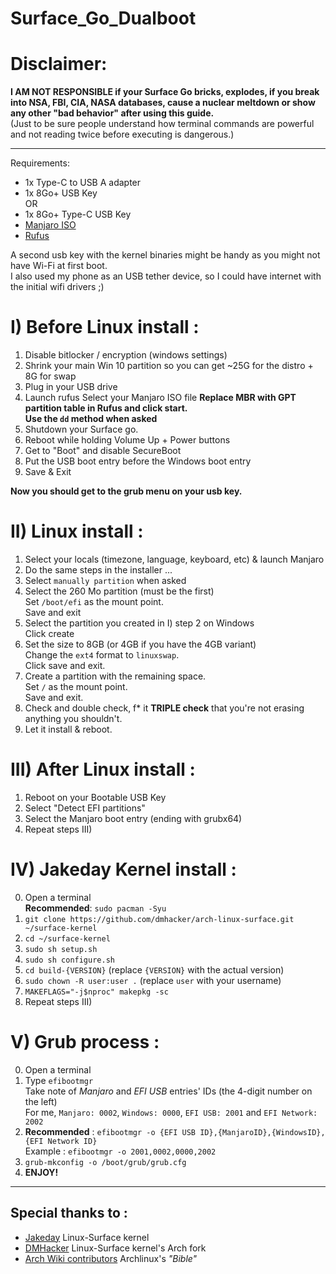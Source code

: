 # Surface_Go_Dualboot  
  
# Disclaimer:  
__**I AM NOT RESPONSIBLE if your Surface Go bricks, explodes, if you break into NSA, FBI, CIA, NASA databases, cause a nuclear meltdown or show any other "bad behavior" after using this guide.**__  
(Just to be sure people understand how terminal commands are powerful and not reading twice before executing is dangerous.)  

------  

Requirements:  
- 1x Type-C to USB A adapter  
- 1x 8Go+ USB Key  
OR  
- 1x 8Go+ Type-C USB Key  
- [Manjaro ISO](https://manjaro.org/download/)  
- [Rufus](https://rufus.ie/)  

A second usb key with the kernel binaries might be handy as you might not have Wi-Fi at first boot.  
I also used my phone as an USB tether device, so I could have internet with the initial wifi drivers ;)  


# I) Before Linux install :

1. Disable bitlocker / encryption (windows settings)  
2. Shrink your main Win 10 partition so you can get \~25G for the distro + 8G for swap  
3. Plug in your USB drive
3. Launch rufus
  Select your Manjaro ISO file
  **Replace MBR with GPT partition table in Rufus and click start.**  
  **Use the `dd` method when asked**  
4. Shutdown your Surface go.  
5. Reboot while holding Volume Up + Power buttons  
6. Get to "Boot" and disable SecureBoot  
7. Put the USB boot entry before the Windows boot entry  
8. Save & Exit  

__Now you should get to the grub menu on your usb key.__  

# II) Linux install :

1. Select your locals (timezone, language, keyboard, etc) & launch Manjaro  
1. Do the same steps in the installer ...  
2. Select `manually partition` when asked  
3. Select the 260 Mo partition (must be the first)  
 Set `/boot/efi` as the mount point.  
 Save and exit  
4. Select the partition you created in I) step 2 on Windows  
Click create  
5. Set the size to 8GB (or 4GB if you have the 4GB variant)  
 Change the `ext4` format to `linuxswap`.  
 Click save and exit.  
6. Create a partition with the remaining space.  
Set `/` as the mount point.  
Save and exit.  
7. Check and double check, f\* it **TRIPLE check** that you're not erasing anything you shouldn't.  
8. Let it install & reboot.  

# III) After Linux install :

1. Reboot on your Bootable USB Key  
2. Select "Detect EFI partitions"  
3. Select the Manjaro boot entry (ending with grubx64)    
5. Repeat steps III)

# IV) Jakeday Kernel install :   
0. Open a terminal  
**Recommended**: `sudo pacman -Syu`  
1. `git clone https://github.com/dmhacker/arch-linux-surface.git ~/surface-kernel`  
2. `cd ~/surface-kernel`  
3. `sudo sh setup.sh`  
4. `sudo sh configure.sh`  
5. `cd build-{VERSION}` (replace `{VERSION}` with the actual version)  
6. `sudo chown -R user:user .` (replace `user` with your username)  
7. `MAKEFLAGS="-j$nproc" makepkg -sc`
6. Repeat steps III)  

# V) Grub process :  

0. Open a terminal  
2. Type `efibootmgr`  
Take note of *Manjaro* and *EFI USB* entries' IDs (the 4-digit number on the left)  
For me, `Manjaro: 0002`, `Windows: 0000`, `EFI USB: 2001` and `EFI Network: 2002`  
3. **Recommended** : `efibootmgr -o {EFI USB ID},{ManjaroID},{WindowsID},{EFI Network ID}`  
Example : `efibootmgr -o 2001,0002,0000,2002`    
4. `grub-mkconfig -o /boot/grub/grub.cfg`  
5. **ENJOY!**  

------  

## Special thanks to :
- [Jakeday](https://github.com/jakeday) Linux-Surface kernel
- [DMHacker](https://github.com/dmhacker) Linux-Surface kernel's Arch fork
- [Arch Wiki contributors](https://wiki.archlinux.org/index.php/GRUB#UEFI_systems) Archlinux's _"Bible"_   
